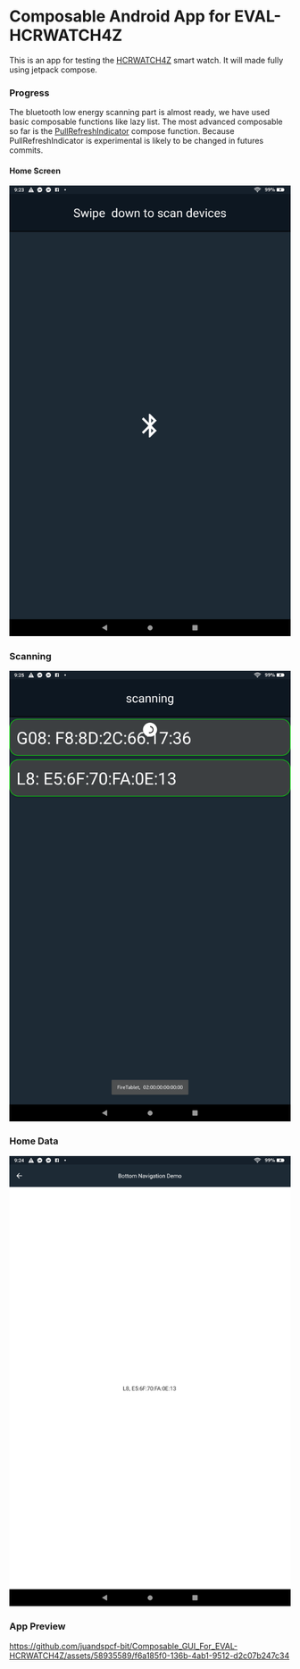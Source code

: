 # Composable Android App for EVAL-HCRWATCH4Z

This is an app for testing the [HCRWATCH4Z](https://www.analog.com/en/design-center/evaluation-hardware-and-software/evaluation-boards-kits/eval-hcrwatch4z.html)
smart watch. It will made fully using jetpack compose.

### Progress
The bluetooth low energy scanning part is almost ready, we have used basic composable functions
like lazy list. The most advanced composable so far is the [PullRefreshIndicator](https://developer.android.com/reference/kotlin/androidx/compose/material/pullrefresh/package-summary
) compose function. Because PullRefreshIndicator is experimental is likely to be changed in futures
commits.

#### Home Screen
![Home screen](https://raw.githubusercontent.com/juandspcf-bit/Composable_GUI_For_EVAL-HCRWATCH4Z/pull-refresh-feature/GitHubAssets/Screenshot_20230322_212406.png)

### Scanning
![Scanning](https://raw.githubusercontent.com/juandspcf-bit/Composable_GUI_For_EVAL-HCRWATCH4Z/pull-refresh-feature/GitHubAssets/Screenshot_20230322_212533.png)

### Home Data
![Home Data](https://raw.githubusercontent.com/juandspcf-bit/Composable_GUI_For_EVAL-HCRWATCH4Z/pull-refresh-feature/GitHubAssets/Screenshot_20230322_212456.png)


### App Preview
https://github.com/juandspcf-bit/Composable_GUI_For_EVAL-HCRWATCH4Z/assets/58935589/f6a185f0-136b-4ab1-9512-d2c07b247c34

